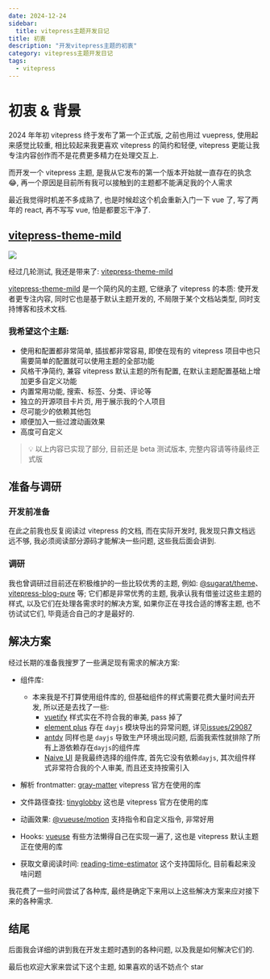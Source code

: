 ```yaml
---
date: 2024-12-24
sidebar:
  title: vitepress主题开发日记
title: 初衷
description: "开发vitepress主题的初衷"
category: vitepress主题开发日记
tags:
  - vitepress
---
```


# 初衷 & 背景

2024 年年初 vitepress 终于发布了第一个正式版, 之前也用过 vuepress, 使用起来感觉比较重, 相比较起来我更喜欢 vitepress 的简约和轻便, vitepress 更能让我专注内容创作而不是花费更多精力在处理交互上.

而开发一个 vitepress 主题, 是我从它发布的第一个版本开始就一直存在的执念 😂, 再一个原因是目前所有我可以接触到的主题都不能满足我的个人需求

最近我觉得时机差不多成熟了, 也是时候趁这个机会重新入门一下 vue 了, 写了两年的 react, 再不写写 vue, 怕是都要忘干净了.

## [vitepress-theme-mild](https://github.com/hacxy/vitepress-theme-mild)

![](https://raw.githubusercontent.com/hacxy/hacxy/main/images/Kapture%202024-12-26%20at%2015.52.02.gif)

经过几轮测试, 我还是带来了: [vitepress-theme-mild](https://github.com/hacxy/vitepress-theme-mild)

[vitepress-theme-mild](https://github.com/hacxy/vitepress-theme-mild) 是一个简约风的主题, 它继承了 vitepress 的本质: 使开发者更专注内容, 同时它也是基于默认主题开发的, 不局限于某个文档站类型, 同时支持博客和技术文档.

### 我希望这个主题:

- 使用和配置都非常简单, 插拔都非常容易, 即使在现有的 vitepress 项目中也只需要简单的配置就可以使用主题的全部功能
- 风格干净简约, 兼容 vitepress 默认主题的所有配置, 在默认主题配置基础上增加更多自定义功能
- 内置常用功能, 搜索、标签、分类、评论等
- 独立的开源项目卡片页, 用于展示我的个人项目
- 尽可能少的依赖其他包
- 顺便加入一些过渡动画效果
- 高度可自定义

> 💡 以上内容已实现了部分, 目前还是 beta 测试版本, 完整内容请等待最终正式版

## 准备与调研

### 开发前准备

在此之前我也反复阅读过 vitepress 的文档, 而在实际开发时, 我发现只靠文档远远不够, 我必须阅读部分源码才能解决一些问题, 这些我后面会讲到.

### 调研

我也曾调研过目前还在积极维护的一些比较优秀的主题, 例如: [@sugarat/theme](https://github.com/ATQQ/sugar-blog)、[vitepress-blog-pure](https://github.com/airene/vitepress-blog-pure) 等; 它们都是非常优秀的主题, 我承认我有借鉴过这些主题的样式, 以及它们在处理各需求时的解决方案, 如果你正在寻找合适的博客主题, 也不彷试试它们, 毕竟适合自己的才是最好的.

## 解决方案

经过长期的准备我搜罗了一些满足现有需求的解决方案:

- 组件库:

  - 本来我是不打算使用组件库的, 但基础组件的样式需要花费大量时间去开发, 所以还是去找了一些:
    - [vuetify](https://github.com/vuetifyjs/vuetify) 样式实在不符合我的审美, pass 掉了
    - [element plus](https://github.com/element-plus/element-plus) 存在 `dayjs` 模块导出的异常问题, 详见[issues/29087](https://github.com/nuxt/nuxt/issues/29087)
    - [antdv](https://github.com/vueComponent/ant-design-vue) 同样也是 `dayjs` 导致生产环境出现问题, 后面我索性就排除了所有上游依赖存在`dayjs`的组件库
    - [Naive UI](https://github.com/tusen-ai/naive-ui) 是我最终选择的组件库, 首先它没有依赖`dayjs`, 其次组件样式非常符合我的个人审美, 而且还支持按需引入

- 解析 frontmatter: [gray-matter](https://github.com/jonschlinkert/gray-matter) vitepress 官方在使用的库
- 文件路径查找: [tinyglobby](https://github.com/SuperchupuDev/tinyglobby) 这也是 vitepress 官方在使用的库
- 动画效果: [@vueuse/motion](https://github.com/vueuse/motion) 支持指令和自定义指令, 非常好用
- Hooks: [vueuse](https://github.com/vueuse/vueuse) 有些方法懒得自己在实现一遍了, 这也是 vitepress 默认主题正在使用的库
- 获取文章阅读时间: [reading-time-estimator](https://github.com/lbenie/reading-time-estimator) 这个支持国际化, 目前看起来没啥问题

我花费了一些时间尝试了各种库, 最终是确定下来用以上这些解决方案来应对接下来的各种需求.

## 结尾

后面我会详细的讲到我在开发主题时遇到的各种问题, 以及我是如何解决它们的.

最后也欢迎大家来尝试下这个主题, 如果喜欢的话不妨点个 star
